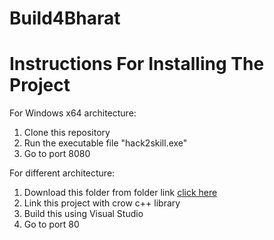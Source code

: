 # Build4Bharat

<h1> Instructions For Installing The Project</h1>

For Windows x64 architecture:

1. Clone this repository
2. Run the executable file "hack2skill.exe"
3. Go to port 8080

For different architecture:

1. Download this folder from folder link <a href="https://drive.google.com/drive/folders/1NGFmHrxZN--hF96bYnlMFIIoDHZiUEg8?usp=sharing"> click here </a>
2. Link this project with crow c++ library
3. Build this using Visual Studio
4. Go to port 80
